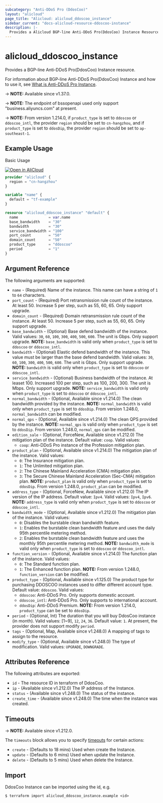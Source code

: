 ```yaml
---
subcategory: "Anti-DDoS Pro (DdosCoo)"
layout: "alicloud"
page_title: "Alicloud: alicloud_ddoscoo_instance"
sidebar_current: "docs-alicloud-resource-ddoscoo-instance"
description: |-
  Provides a Alicloud BGP-line Anti-DDoS Pro(DdosCoo) Instance Resource.
---
```


# alicloud_ddoscoo_instance

Provides a BGP-line Anti-DDoS Pro(DdosCoo) Instance resource.

For information about BGP-line Anti-DDoS Pro(DdosCoo) Instance and how to use it, see [What is Anti-DDoS Pro Instance](https://www.alibabacloud.com/help/en/ddos-protection/latest/create-an-anti-ddos-pro-or-anti-ddos-premium-instance-by-calling-an-api-operation).

-> **NOTE:** Available since v1.37.0.

-> **NOTE:** The endpoint of bssopenapi used only support "business.aliyuncs.com" at present.

-> **NOTE:** From version 1.214.0, if `product_type` is set to `ddoscoo` or `ddoscoo_intl`, the provider `region` should be set to `cn-hangzhou`, and if `product_type` is set to `ddosDip`, the provider `region` should be set to `ap-southeast-1`.

## Example Usage

Basic Usage

<div style="display: block;margin-bottom: 40px;"><div class="oics-button" style="float: right;position: absolute;margin-bottom: 10px;">
  <a href="https://api.aliyun.com/terraform?resource=alicloud_ddoscoo_instance&exampleId=458888fd-0444-fbcf-9a70-b1d21d48f7df523857bd&activeTab=example&spm=docs.r.ddoscoo_instance.0.458888fd04&intl_lang=EN_US" target="_blank">
    <img alt="Open in AliCloud" src="https://img.alicdn.com/imgextra/i1/O1CN01hjjqXv1uYUlY56FyX_!!6000000006049-55-tps-254-36.svg" style="max-height: 44px; max-width: 100%;">
  </a>
</div></div>

```terraform
provider "alicloud" {
  region = "cn-hangzhou"
}

variable "name" {
  default = "tf-example"
}

resource "alicloud_ddoscoo_instance" "default" {
  name              = var.name
  base_bandwidth    = "30"
  bandwidth         = "30"
  service_bandwidth = "100"
  port_count        = "50"
  domain_count      = "50"
  product_type      = "ddoscoo"
  period            = "1"
}
```

## Argument Reference

The following arguments are supported:

* `name` - (Required) Name of the instance. This name can have a string of `1` to `64` characters.
* `port_count` - (Required) Port retransmission rule count of the instance. At least 50. Increase 5 per step, such as 55, 60, 65. Only support upgrade.
* `domain_count` - (Required) Domain retransmission rule count of the instance. At least 50. Increase 5 per step, such as 55, 60, 65. Only support upgrade.
* `base_bandwidth` - (Optional) Base defend bandwidth of the instance. Valid values: `30`, `60`, `100`, `300`, `400`, `500`, `600`. The unit is Gbps. Only support upgrade. **NOTE:** `base_bandwidth` is valid only when `product_type` is set to `ddoscoo` or `ddoscoo_intl`.
* `bandwidth` - (Optional) Elastic defend bandwidth of the instance. This value must be larger than the base defend bandwidth. Valid values: `30`, `60`, `100`, `300`, `400`, `500`, `600`. The unit is Gbps. Only support upgrade. **NOTE:** `bandwidth` is valid only when `product_type` is set to `ddoscoo` or `ddoscoo_intl`.
* `service_bandwidth` - (Optional) Business bandwidth of the instance. At leaset 100. Increased 100 per step, such as 100, 200, 300. The unit is Mbps. Only support upgrade. **NOTE:** `service_bandwidth` is valid only when `product_type` is set to `ddoscoo` or `ddoscoo_intl`.
* `normal_bandwidth` - (Optional, Available since v1.214.0) The clean bandwidth provided by the instance. **NOTE:** `normal_bandwidth` is valid only when `product_type` is set to `ddosDip`. From version 1.248.0, `normal_bandwidth` can be modified.
* `normal_qps` - (Optional, Available since v1.214.0) The clean QPS provided by the instance. **NOTE:** `normal_qps` is valid only when `product_type` is set to `ddosDip`. From version 1.248.0, `normal_qps` can be modified.
* `edition_sale` - (Optional, ForceNew, Available since v1.212.0) The mitigation plan of the instance. Default value: `coop`. Valid values:
  - `coop`: Anti-DDoS Pro instance of the Profession mitigation plan.
* `product_plan` - (Optional, Available since v1.214.0) The mitigation plan of the instance. Valid values:
  - `0`: The Insurance mitigation plan.
  - `1`: The Unlimited mitigation plan.
  - `2`: The Chinese Mainland Acceleration (CMA) mitigation plan.
  - `3`: The Secure Chinese Mainland Acceleration (Sec-CMA) mitigation plan.
**NOTE:** `product_plan` is valid only when `product_type` is set to `ddosDip`. From version 1.248.0, `product_plan` can be modified.
* `address_type` - (Optional, ForceNew, Available since v1.212.0) The IP version of the IP address. Default value: `Ipv4`. Valid values: `Ipv4`, `Ipv6`. **NOTE:** `address_type` is valid only when `product_type` is set to `ddoscoo` or `ddoscoo_intl`.
* `bandwidth_mode` - (Optional, Available since v1.212.0) The mitigation plan of the instance. Valid values:
  - `0`: Disables the burstable clean bandwidth feature.
  - `1`: Enables the burstable clean bandwidth feature and uses the daily 95th percentile metering method.
  - `2`: Enables the burstable clean bandwidth feature and uses the monthly 95th percentile metering method.
**NOTE:** `bandwidth_mode` is valid only when `product_type` is set to `ddoscoo` or `ddoscoo_intl`.
* `function_version` - (Optional, Available since v1.214.0) The function plan of the instance. Valid values:
  - `0`: The Standard function plan.
  - `1`: The Enhanced function plan.
**NOTE:** From version 1.248.0, `function_version` can be modified.
* `product_type` - (Optional, Available since v1.125.0) The product type for purchasing DDOSCOO instances used to differ different account type. Default value: `ddoscoo`. Valid values:
  - `ddoscoo`: Anti-DDoS Pro. Only supports domestic account.
  - `ddoscoo_intl`: Anti-DDoS Pro. Only supports to international account.
  - `ddosDip`: Anti-DDoS Premium.
**NOTE:** From version 1.214.0, `product_type` can be set to `ddosDip`.
* `period` - (Optional, Int) The duration that you will buy DdosCoo instance (in month). Valid values: [1~9], `12`, `24`, `36`. Default value: `1`. At present, the provider does not support modify `period`.
* `tags` - (Optional, Map, Available since v1.248.0) A mapping of tags to assign to the resource.
* `modify_type` - (Optional, Available since v1.248.0) The type of modification. Valid values: `UPGRADE`, `DOWNGRADE`.

## Attributes Reference

The following attributes are exported:

* `id` - The resource ID in terraform of DdosCoo.
* `ip` - (Available since v1.212.0) The IP address of the Instance.
* `status` - (Available since v1.248.0) The status of the instance.
* `create_time` - (Available since v1.248.0) The time when the instance was created.

## Timeouts

-> **NOTE:** Available since v1.212.0.

The `timeouts` block allows you to specify [timeouts](https://www.terraform.io/docs/configuration-0-11/resources.html#timeouts) for certain actions:
* `create` - (Defaults to 18 mins) Used when create the Instance.
* `update` - (Defaults to 6 mins) Used when update the Instance.
* `delete` - (Defaults to 5 mins) Used when delete the Instance.

## Import

DdosCoo Instance can be imported using the id, e.g.

```shell
$ terraform import alicloud_ddoscoo_instance.example <id>
```
